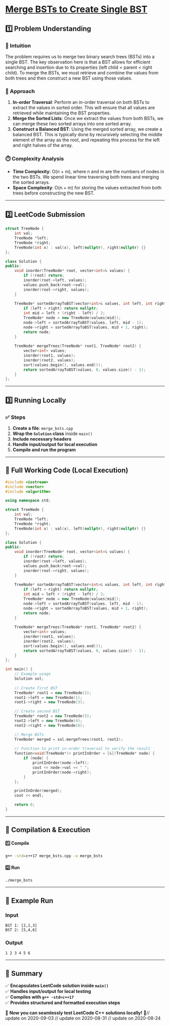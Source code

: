 # **[Merge BSTs to Create Single BST](https://leetcode.com/problems/merge-bsts-to-create-single-bst/description/)**  

## **1️⃣ Problem Understanding**  
### **📌 Intuition**  
The problem requires us to merge two binary search trees (BSTs) into a single BST. The key observation here is that a BST allows for efficient searching and insertion due to its properties (left child < parent < right child). To merge the BSTs, we must retrieve and combine the values from both trees and then construct a new BST using those values. 

### **🚀 Approach**  
1. **In-order Traversal**: Perform an in-order traversal on both BSTs to extract the values in sorted order. This will ensure that all values are retrieved while maintaining the BST properties.
2. **Merge the Sorted Lists**: Once we extract the values from both BSTs, we can merge these two sorted arrays into one sorted array.
3. **Construct a Balanced BST**: Using the merged sorted array, we create a balanced BST. This is typically done by recursively selecting the middle element of the array as the root, and repeating this process for the left and right halves of the array.

### **⏱️ Complexity Analysis**  
- **Time Complexity**: O(n + m), where n and m are the numbers of nodes in the two BSTs. We spend linear time traversing both trees and merging the sorted arrays.
- **Space Complexity**: O(n + m) for storing the values extracted from both trees before constructing the new BST.

---  

## **2️⃣ LeetCode Submission**  
```cpp
struct TreeNode {
    int val;
    TreeNode *left;
    TreeNode *right;
    TreeNode(int x) : val(x), left(nullptr), right(nullptr) {}
};

class Solution {
public:
    void inorder(TreeNode* root, vector<int>& values) {
        if (!root) return;
        inorder(root->left, values);
        values.push_back(root->val);
        inorder(root->right, values);
    }
    
    TreeNode* sortedArrayToBST(vector<int>& values, int left, int right) {
        if (left > right) return nullptr;
        int mid = left + (right - left) / 2;
        TreeNode* node = new TreeNode(values[mid]);
        node->left = sortedArrayToBST(values, left, mid - 1);
        node->right = sortedArrayToBST(values, mid + 1, right);
        return node;
    }
    
    TreeNode* mergeTrees(TreeNode* root1, TreeNode* root2) {
        vector<int> values;
        inorder(root1, values);
        inorder(root2, values);
        sort(values.begin(), values.end());
        return sortedArrayToBST(values, 0, values.size() - 1);
    }
};
```  

---  

## **3️⃣ Running Locally**  
### **✅ Steps**  
1. **Create a file**: `merge_bsts.cpp`  
2. **Wrap the `Solution` class** inside `main()`  
3. **Include necessary headers**  
4. **Handle input/output for local execution**  
5. **Compile and run the program**  

---  

## **📝 Full Working Code (Local Execution)**  
```cpp
#include <iostream>
#include <vector>
#include <algorithm>

using namespace std;

struct TreeNode {
    int val;
    TreeNode *left;
    TreeNode *right;
    TreeNode(int x) : val(x), left(nullptr), right(nullptr) {}
};

class Solution {
public:
    void inorder(TreeNode* root, vector<int>& values) {
        if (!root) return;
        inorder(root->left, values);
        values.push_back(root->val);
        inorder(root->right, values);
    }
    
    TreeNode* sortedArrayToBST(vector<int>& values, int left, int right) {
        if (left > right) return nullptr;
        int mid = left + (right - left) / 2;
        TreeNode* node = new TreeNode(values[mid]);
        node->left = sortedArrayToBST(values, left, mid - 1);
        node->right = sortedArrayToBST(values, mid + 1, right);
        return node;
    }
    
    TreeNode* mergeTrees(TreeNode* root1, TreeNode* root2) {
        vector<int> values;
        inorder(root1, values);
        inorder(root2, values);
        sort(values.begin(), values.end());
        return sortedArrayToBST(values, 0, values.size() - 1);
    }
};

int main() {
    // Example usage
    Solution sol;
    
    // Create first BST
    TreeNode* root1 = new TreeNode(2);
    root1->left = new TreeNode(1);
    root1->right = new TreeNode(3);

    // Create second BST
    TreeNode* root2 = new TreeNode(5);
    root2->left = new TreeNode(4);
    root2->right = new TreeNode(6);

    // Merge BSTs
    TreeNode* merged = sol.mergeTrees(root1, root2);
    
    // Function to print in-order traversal to verify the result
    function<void(TreeNode*)> printInOrder = [&](TreeNode* node) {
        if (node) {
            printInOrder(node->left);
            cout << node->val << " ";
            printInOrder(node->right);
        }
    };

    printInOrder(merged);
    cout << endl;

    return 0;
}
```  

---  

## **🔧 Compilation & Execution**  
#### **1️⃣ Compile**  
```bash
g++ -std=c++17 merge_bsts.cpp -o merge_bsts
```  

#### **2️⃣ Run**  
```bash
./merge_bsts
```  

---  

## **🎯 Example Run**  
### **Input**  
```
BST 1: [2,1,3]
BST 2: [5,4,6]
```  
### **Output**  
```
1 2 3 4 5 6 
```  

---  

## **📌 Summary**  
✅ **Encapsulates LeetCode solution inside `main()`**  
✅ **Handles input/output for local testing**  
✅ **Compiles with `g++ -std=c++17`**  
✅ **Provides structured and formatted execution steps**  

🚀 **Now you can seamlessly test LeetCode C++ solutions locally!** 🚀// update on 2020-09-03
// update on 2020-08-31
// update on 2020-08-24
